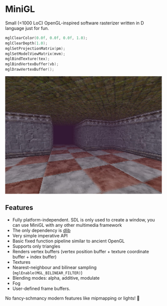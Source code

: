 # MiniGL
Small (<1000 LoC) OpenGL-inspired software rasterizer written in D language just for fun.

```d
mglClearColor(0.0f, 0.0f, 0.0f, 1.0);
mglClearDepth(1.0);
mglSetProjectionMatrix(pm);
mglSetModelViewMatrix(mvm);
mglBindTexture(tex);
mglBindVertexBuffer(vb);
mglDrawVertexBuffer();
```

[![Screenshot1](https://github.com/gecko0307/minigl/raw/main/assets/screenshot.jpg)](https://github.com/gecko0307/minigl/raw/main/assets/screenshot.jpg)

## Features
- Fully platform-independent. SDL is only used to create a window, you can use MiniGL with any other multimedia framework
- The only dependency is [dlib](https://github.com/gecko0307/dlib)
- Very simple imperative API
- Basic fixed function pipeline similar to ancient OpenGL
- Supports only triangles
- Renders vertex buffers (vertex position buffer + texture coordinate buffer + index buffer)
- Textures
- Nearest-neighbour and bilinear sampling (`mglEnable(MGL_BILINEAR_FILTER)`)
- Blending modes: alpha, additive, modulate
- Fog
- User-defined frame buffers.

No fancy-schmancy modern features like mipmapping or lights! 🤣
